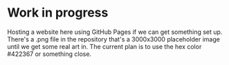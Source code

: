# Work in progress
Hosting a website here using GitHub Pages if we can get something set up. There's a .png file in the repository that's a 3000x3000 placeholder image until we get some real art in. The current plan is to use the hex color #422367 or something close.
